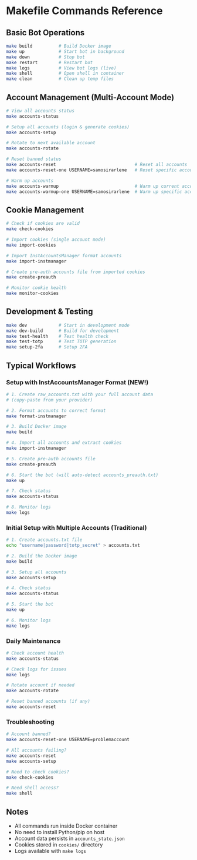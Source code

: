 # Makefile Commands Reference

## Basic Bot Operations

```bash
make build          # Build Docker image
make up             # Start bot in background
make down           # Stop bot
make restart        # Restart bot
make logs           # View bot logs (live)
make shell          # Open shell in container
make clean          # Clean up temp files
```

## Account Management (Multi-Account Mode)

```bash
# View all accounts status
make accounts-status

# Setup all accounts (login & generate cookies)
make accounts-setup

# Rotate to next available account
make accounts-rotate

# Reset banned status
make accounts-reset                              # Reset all accounts
make accounts-reset-one USERNAME=samosirarlene   # Reset specific account

# Warm up accounts
make accounts-warmup                             # Warm up current account
make accounts-warmup-one USERNAME=samosirarlene  # Warm up specific account
```

## Cookie Management

```bash
# Check if cookies are valid
make check-cookies

# Import cookies (single account mode)
make import-cookies

# Import InstAccountsManager format accounts
make import-instmanager

# Create pre-auth accounts file from imported cookies
make create-preauth

# Monitor cookie health
make monitor-cookies
```

## Development & Testing

```bash
make dev            # Start in development mode
make dev-build      # Build for development
make test-health    # Test health check
make test-totp      # Test TOTP generation
make setup-2fa      # Setup 2FA
```

## Typical Workflows

### Setup with InstAccountsManager Format (NEW!)

```bash
# 1. Create raw_accounts.txt with your full account data
# (copy-paste from your provider)

# 2. Format accounts to correct format
make format-instmanager

# 3. Build Docker image
make build

# 4. Import all accounts and extract cookies
make import-instmanager

# 5. Create pre-auth accounts file
make create-preauth

# 6. Start the bot (will auto-detect accounts_preauth.txt)
make up

# 7. Check status
make accounts-status

# 8. Monitor logs
make logs
```

### Initial Setup with Multiple Accounts (Traditional)

```bash
# 1. Create accounts.txt file
echo "username|password|totp_secret" > accounts.txt

# 2. Build the Docker image
make build

# 3. Setup all accounts
make accounts-setup

# 4. Check status
make accounts-status

# 5. Start the bot
make up

# 6. Monitor logs
make logs
```

### Daily Maintenance

```bash
# Check account health
make accounts-status

# Check logs for issues
make logs

# Rotate account if needed
make accounts-rotate

# Reset banned accounts (if any)
make accounts-reset
```

### Troubleshooting

```bash
# Account banned?
make accounts-reset-one USERNAME=problemaccount

# All accounts failing?
make accounts-reset
make accounts-setup

# Need to check cookies?
make check-cookies

# Need shell access?
make shell
```

## Notes

- All commands run inside Docker container
- No need to install Python/pip on host
- Account data persists in `accounts_state.json`
- Cookies stored in `cookies/` directory
- Logs available with `make logs` 